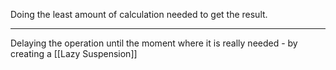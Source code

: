 Doing the least amount of calculation needed to get the result.

---

Delaying the operation until the moment where it is really needed - by creating a [[Lazy Suspension]]
